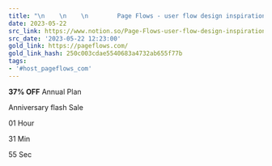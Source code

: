 ```yaml
---
title: "\n    \n    \n        Page Flows - user flow design inspiration\n    \n"
date: 2023-05-22
src_link: https://www.notion.so/Page-Flows-user-flow-design-inspiration-b8fd3b742ba9431fad69128320a9f2b4
src_date: '2023-05-22 12:23:00'
gold_link: https://pageflows.com/
gold_link_hash: 250c003cdae5540683a4732ab655f77b
tags:
- '#host_pageflows_com'
---
```












**37% OFF** Annual Plan
 


 Anniversary
flash Sale




01 Hour


31  Min


55 Sec